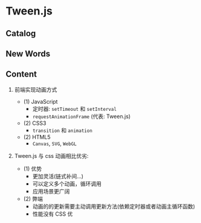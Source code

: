 # Tween.js



## Catalog


## New Words



## Content
1. 前端实现动画方式
    + (1) JavaScript
        - 定时器: `setTimeout` 和 `setInterval`
        - `requestAnimationFrame` (代表: Tween.js)
    + (2) CSS3
        - `transition` 和 `animation`
    + (2) HTML5
        - `Canvas`, `SVG`, `WebGL`

2. Tween.js 与 css 动画相比优劣:
    + (1) 优势
        - 更加灵活(链式补间...)
        - 可以定义多个动画，循环调用
        - 应用场景更广阔
    + (2) 弊端
        - 动画的的更新需要主动调用更新方法(依赖定时器或者动画主循环函数)
        - 性能没有 CSS 优
